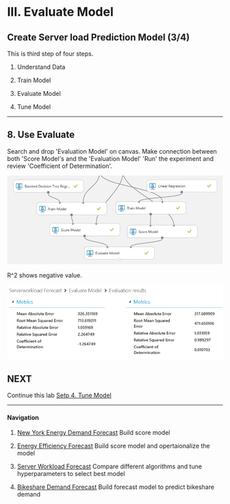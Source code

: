 # III. Evaluate Model

## Create Server load Prediction Model (3/4)

This is third step of four steps.

1. Understand Data

1. Train Model

1. Evaluate Model

1. Tune Model

***

## 8. Use Evaluate  

Search and drop 'Evaluation Model' on canvas. Make connection between both 'Score Model's and the 'Evaluation Model'
'Run' the experiment and review 'Coefficient of Determination'.

![import data](../images/47.02.png)

R^2 shows negative value.

![import data](../images/48.png)


## NEXT
Continue this lab [Setp 4. Tune Model](./03.04.TuneModel.md)

--- 

#### Navigation

1. <a href="https://github.com/xlegend1024/az-mlstudio-hol/blob/master/NYCEnergyForecast/01.01.NYCEnergyForecast.md" target="_blank">New York Energy Demand Forecast</a>
Build score model

1. <a href="https://github.com/xlegend1024/az-mlstudio-hol/blob/master/EnergyEfficiency/02.01.EnergyEfficiency.md" target="_blank">Energy Efficiency Forecast</a>
Build score model and opertaionalize the model

1. <a href="https://github.com/xlegend1024/az-mlstudio-hol/blob/master/ServerWorkloadForecast/03.01.ServerWorkLoadForecast.md" target="_blank">Server Workload Forecast</a>
Compare different algorithms and tune hyperparameters to select best model 

1. <a href="https://github.com/xlegend1024/az-mlstudio-hol/blob/master/ServerWorkloadForecast/04.01.BikeshareDemandForecast.md" target="_blank">Bikeshare Demand Forecast</a>
Build forecast model to predict bikeshare demand